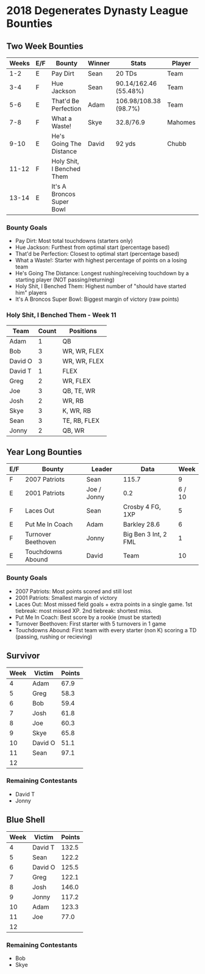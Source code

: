 # 2018 Degenerates Dynasty League Bounties

## Two Week Bounties

| Weeks | E/F | Bounty                    | Winner | Stats                  | Player  |
|-------|-----|---------------------------|--------|------------------------|---------|
|   1-2 |   E | Pay Dirt                  |   Sean |                20 TDs  |    Team |
|   3-4 |   F | Hue Jackson               |   Sean |  90.14/162.46 (55.48%) |    Team |
|   5-6 |   E | That'd Be Perfection      |   Adam |  106.98/108.38 (98.7%) |    Team |
|   7-8 |   F | What a Waste!             |   Skye |              32.8/76.9 | Mahomes |
|  9-10 |   E | He's Going The Distance   |  David |                 92 yds |   Chubb |
| 11-12 |   F | Holy Shit, I Benched Them |        |                        |         |
| 13-14 |   E | It's A Broncos Super Bowl |        |                        |         |

### Bounty Goals

  - Pay Dirt: Most total touchdowns (starters only)
  - Hue Jackson: Furthest from optimal start (percentage based)
  - That'd be Perfection: Closest to optimal start (percentage based)
  - What a Waste!: Starter with highest percentage of points on a losing team
  - He's Going The Distance: Longest rushing/receiving touchdown by a starting player (NOT passing/returning)
  - Holy Shit, I Benched Them: Highest number of "should have started him" players
  - It's A Broncos Super Bowl: Biggest margin of victory (raw points)

### Holy Shit, I Benched Them - Week 11

| Team    |  Count | Positions    |
|---------|--------|--------------|
|    Adam |      1 |           QB |
|     Bob |      3 | WR, WR, FLEX |
| David O |      3 | WR, WR, FLEX |
| David T |      1 |         FLEX |
|    Greg |      2 |     WR, FLEX |
|     Joe |      3 |   QB, TE, WR |
|    Josh |      2 |       WR, RB |
|    Skye |      3 |    K, WR, RB |
|    Sean |      3 | TE, RB, FLEX |
|   Jonny |      2 |       QB, WR |

## Year Long Bounties

| E/F | Bounty                    | Leader      | Data                  | Week   |
|-----|---------------------------|-------------|-----------------------|--------|
|   F | 2007 Patriots             |   Sean      |                 115.7 |      9 |
|   E | 2001 Patriots             | Joe / Jonny |                   0.2 | 6 / 10 |
|   F | Laces Out                 |   Sean      | Crosby      4 FG, 1XP |      5 |
|   E | Put Me In Coach           |   Adam      | Barkley          28.6 |      6 |
|   F | Turnover Beethoven        |  Jonny      | Big Ben  3 Int, 2 FML |      1 |
|   E | Touchdowns Abound         |  David      | Team                  |     10 |

### Bounty Goals

  - 2007 Patriots: Most points scored and still lost
  - 2001 Patriots: Smallest margin of victory
  - Laces Out: Most missed field goals + extra points in a single game.  1st tiebreak: most missed XP.  2nd tiebreak: shortest miss.
  - Put Me In Coach: Best score by a rookie (must be started)
  - Turnover Beethoven: First starter with 5 turnovers in 1 game
  - Touchdowns Abound: First team with every starter (non K) scoring a TD (passing, rushing or recieving)

## Survivor

| Week | Victim  | Points |
|------|---------|--------|
|    4 |    Adam |   67.9 |
|    5 |    Greg |   58.3 |
|    6 |     Bob |   59.4 |
|    7 |    Josh |   61.8 |
|    8 |     Joe |   60.3 |
|    9 |    Skye |   65.8 |
|   10 | David O |   51.1 |
|   11 |    Sean |   97.1 |
|   12 |

### Remaining Contestants

  - David T
  - Jonny

## Blue Shell

| Week | Victim  | Points |
|------|---------|--------|
|    4 | David T |  132.5 |
|    5 |    Sean |  122.2 |
|    6 | David O |  125.5 |
|    7 |    Greg |  122.1 |
|    8 |    Josh |  146.0 |
|    9 |   Jonny |  117.2 |
|   10 |    Adam |  123.3 |
|   11 |     Joe |   77.0 |
|   12 |

### Remaining Contestants

  - Bob
  - Skye
